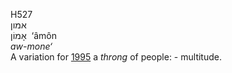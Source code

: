 H527  
אמון  
אָמוֹן ‎ ‘âmôn  
*aw-mone‘*  
A variation for [1995](h1995) a *throng* of people: - multitude.  
